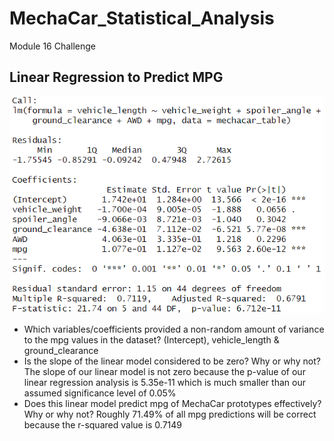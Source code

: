 # MechaCar_Statistical_Analysis
Module 16 Challenge

## Linear Regression to Predict MPG

![MechaCarLinearRegression](https://github.com/alosmad/MechaCar_Statistical_Analysis/blob/9931e76e8ee066b5ab4682ad743ee255a522b270/MechaCarLinearRegression.png)

- Which variables/coefficients provided a non-random amount of variance to the mpg values in the dataset?
    (Intercept), vehicle_length & ground_clearance
 - Is the slope of the linear model considered to be zero? Why or why not?
    The slope of our linear model is not zero because the p-value of our linear regression analysis is 5.35e-11 which is much smaller than our assumed significance level     of 0.05%
 - Does this linear model predict mpg of MechaCar prototypes effectively? Why or why not?
    Roughly 71.49% of all mpg predictions will be correct because the r-squared value is 0.7149
